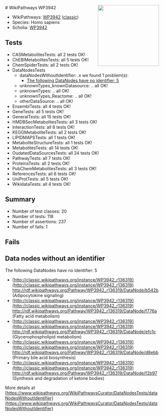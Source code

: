 <img style="float: right; width: 200px" src="https://upload.wikimedia.org/wikipedia/commons/thumb/8/83/Wplogo_with_text_500.png/640px-Wplogo_with_text_500.png" />
# WikiPathways WP3942

* WikiPathways: [WP3942](https://wikipathways.org/pathways/WP3942) ([classic](https://classic.wikipathways.org/instance/WP3942))
* Species: Homo sapiens
* Scholia: [WP3942](https://scholia.toolforge.org/wikipathways/WP3942)
## Tests
* CASMetabolitesTests: all 2 tests OK!
* ChEBIMetabolitesTests: all 5 tests OK!
* ChemSpiderTests: all 2 tests OK!
* DataNodesTests
    * dataNodesWithoutIdentifier: .x we found 1 problem(s):
        * [The following DataNodes have no identifier: 5](#d2d32fa4)
    * unknownTypes_knownDatasource: .. all OK!
    * unknownTypes: .. all OK!
    * unknownTypes_Reactome: .. all OK!
    * otherDataSource: .. all OK!
* EnsemblTests: all 4 tests OK!
* GeneTests: all 5 tests OK!
* GeneralTests: all 15 tests OK!
* HMDBSecMetabolitesTests: all 3 tests OK!
* InteractionTests: all 8 tests OK!
* KEGGMetaboliteTests: all 2 tests OK!
* LIPIDMAPSTests: all 1 tests OK!
* MetaboliteStructureTests: all 1 tests OK!
* MetabolitesTests: all 14 tests OK!
* OudatedDataSourcesTests: all 24 tests OK!
* PathwayTests: all 7 tests OK!
* ProteinsTests: all 2 tests OK!
* PubChemMetabolitesTests: all 3 tests OK!
* ReferencesTests: all 6 tests OK!
* UniProtTests: all 5 tests OK!
* WikidataTests: all 4 tests OK!


## Summary

* Number of test classes: 20
* Number of tests: 118
* Number of assertions: 237
* Number of fails: 1

## Fails

<a name="d2d32fa4" />

## Data nodes without an identifier

The following DataNodes have no identifier: 5

* [http://classic.wikipathways.org/instance/WP3942_r136319](http://classic.wikipathways.org/instance/WP3942_r136319) http://rdf.wikipathways.org/Pathway/WP3942_r136319/DataNode/b542b (Adipocytokine signaling)
* [http://classic.wikipathways.org/instance/WP3942_r136319](http://classic.wikipathways.org/instance/WP3942_r136319) http://rdf.wikipathways.org/Pathway/WP3942_r136319/DataNode/f776a (Fatty acid metabolism)
* [http://classic.wikipathways.org/instance/WP3942_r136319](http://classic.wikipathways.org/instance/WP3942_r136319) http://rdf.wikipathways.org/Pathway/WP3942_r136319/DataNode/efc1c (Glycerophospholipid metabolism)
* [http://classic.wikipathways.org/instance/WP3942_r136319](http://classic.wikipathways.org/instance/WP3942_r136319) http://rdf.wikipathways.org/Pathway/WP3942_r136319/DataNode/d8ebb (Primary bile acid biosynthesis)
* [http://classic.wikipathways.org/instance/WP3942_r136319](http://classic.wikipathways.org/instance/WP3942_r136319) http://rdf.wikipathways.org/Pathway/WP3942_r136319/DataNode/f2b97 (Synthesis and degradation of ketone bodies)


More details at [https://www.wikipathways.org/WikiPathwaysCurator/DataNodesTests/dataNodesWithoutIdentifier](https://www.wikipathways.org/WikiPathwaysCurator/DataNodesTests/dataNodesWithoutIdentifier)

